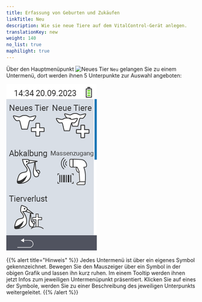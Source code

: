 ```yaml
---
title: Erfassung von Geburten und Zukäufen
linkTitle: Neu
description: Wie sie neue Tiere auf dem VitalControl-Gerät anlegen.
translationKey: new
weight: 140
no_list: true
maphilight: true
---
```


Über den Hauptmenüpunkt <img src="/icons/new-animal.svg" width="35" align="bottom" alt="Neues Tier" /> `Neu` gelangen Sie zu einem Untermenü, dort werden ihnen 5 Unterpunkte zur Auswahl angeboten:

<img src="bilder/neu2.png" alt="VitalControl Neu" title="Neu" usemap="#workmap" class="maphilight" />

<map name="workmap">
  <area shape="rect" coords="3,40,116,160" alt="Neues Tier" title="Wie Sie ein neues Tier auf dem VitalControl-Gerät anlegen&#10;Mausklick: zur Dokumentation" href="/docs/neu/tier/">
  <area shape="rect" coords="3,160,116,280" alt="Abkalbung" title="Wie sie eine neue Abkalbung erfassen&#10;Mausklick: zur Dokumentation" href="/docs/neu/abkalbung/">
  <area shape="rect" coords="3,280,116,399" alt="Tierverlust" title="Wie Sie einen Tierverlust auf dem VitalControl-Gerät erfassen&#10;Mausklick: zur Dokumentation" href="/docs/neu/tierverlust/">

  <area shape="rect" coords="116,40,230,160" alt="Neue Tiere" title="Wie Sie mittels einer einzigen Aktion mehrere neue Tiere auf dem VitalControl-Gerät anlegen&#10;Mausklick: zur Dokumentation" href="/docs/neu/neue-tiere/">
  <area shape="rect" coords="116,160,230,280" alt="Massenzugang" title="Nutzen Sie den Barcodescanner um mittels der Tierpässe eine Vielzahl von zugekauften Tieren zu erfassen&#10;Mausklick: zur Dokumentation" href="/docs/neu/massenzugang/">
</map>

{{% alert title="Hinweis" %}}
Jedes Untermenü ist über ein eigenes Symbol gekennzeichnet. Bewegen Sie den Mauszeiger über ein Symbol in der obigen Grafik und lassen ihn kurz ruhen. Im einem Tooltip werden ihnen jetzt Infos zum jeweiligen Untermenüpunkt präsentiert. Klicken Sie auf eines der Symbole, werden Sie zu einer Beschreibung des jeweiligen Unterpunkts weitergeleitet.
{{% /alert %}}
